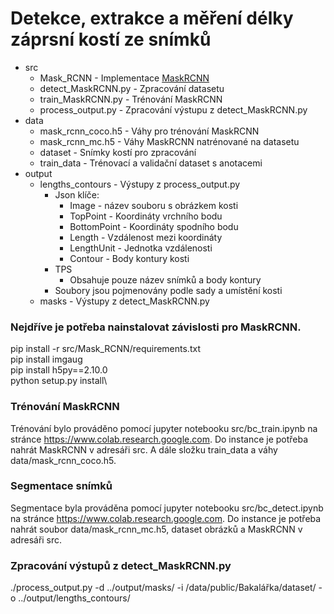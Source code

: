 # Detekce, extrakce a měření délky záprsní kostí ze snímků

* src
    * Mask_RCNN - Implementace [MaskRCNN](https://github.com/matterport/Mask_RCNN)
    * detect_MaskRCNN.py - Zpracování datasetu
    * train_MaskRCNN.py - Trénování MaskRCNN
    * process_output.py - Zpracování výstupu z detect_MaskRCNN.py
* data
    * mask_rcnn_coco.h5 - Váhy pro trénování MaskRCNN
    * mask_rcnn_mc.h5 - Váhy MaskRCNN natrénované na datasetu
    * dataset - Snímky kostí pro zpracování
    * train_data - Trénovací a validační dataset s anotacemi
* output
    * lengths_contours - Výstupy z process_output.py
        * Json klíče:
            * Image - název souboru s obrázkem kosti
            * TopPoint - Koordináty vrchního bodu
            * BottomPoint - Koordináty spodního bodu 
            * Length - Vzdálenost mezi koordináty
            * LengthUnit - Jednotka vzdálenosti
            * Contour - Body kontury kosti
        * TPS
            * Obsahuje pouze název snímků a body kontury
        * Soubory jsou pojmenovány podle sady a umístění kosti
    * masks - Výstupy z detect_MaskRCNN.py
    
### Nejdříve je potřeba nainstalovat závislosti pro MaskRCNN.
pip install -r src/Mask_RCNN/requirements.txt\
pip install imgaug\
pip install h5py==2.10.0\
python setup.py install\

### Trénování MaskRCNN
Trénování bylo prováděno pomocí jupyter notebooku src/bc_train.ipynb na stránce https://www.colab.research.google.com.
Do instance je potřeba nahrát MaskRCNN v adresáři src. A dále složku train_data a váhy data/mask_rcnn_coco.h5.

### Segmentace snímků
Segmentace byla prováděna pomocí jupyter notebooku src/bc_detect.ipynb na stránce https://www.colab.research.google.com.
Do instance je potřeba nahrát soubor  data/mask_rcnn_mc.h5, dataset obrázků a MaskRCNN v adresáři src.

### Zpracování výstupů z detect_MaskRCNN.py
./process_output.py -d ../output/masks/ -i /data/public/Bakalářka/dataset/ -o ../output/lengths_contours/